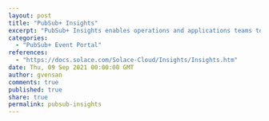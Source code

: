 ```yaml
---
layout: post
title: "PubSub+ Insights"
excerpt: "PubSub+ Insights enables operations and applications teams to ensure their event broker service and event mesh infrastructure are available and ready for use by business applications, with centralized, at-a-glance status on the availability of various aspects such as:<br/><br/>- resources usage<br/>- event mesh health<br/>- message flow<br/>- High-Availability (HA) status<br/>- queue, topic endpoint, RDP, and bridge health<br/>- message spool utilization<br/>- capacity utilization."
categories:
  - "PubSub+ Event Portal"
references:
  - "https://docs.solace.com/Solace-Cloud/Insights/Insights.htm"
date: Thu, 09 Sep 2021 00:00:00 GMT
author: gvensan
comments: true
published: true
share: true
permalink: pubsub-insights
---
```

